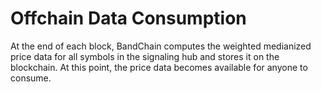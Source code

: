 # Offchain Data Consumption

At the end of each block, BandChain computes the weighted medianized price data for all symbols in the signaling hub and stores it on the blockchain. At this point, the price data becomes available for anyone to consume.
